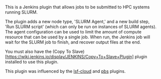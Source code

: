 This is a Jenkins plugin that allows jobs to be submitted to HPC systems running SLURM.

The plugin adds a new node type, 'SLURM Agent,' and a new build step, 'Run SLURM 
script' (which can only be run on instances of SLURM agents). The agent configuration
can be used to limit the amount of compute resource that can be 
used by a single job. When run, the Jenkins job will wait for the SLURM job to finish, 
and recover output files at the end.

You must also have the (Copy To 
Slave)[https://wiki.jenkins.io/display/JENKINS/Copy+To+Slave+Plugin] plugin 
installed to use this plugin.

This plugin was influenced by the 
[lsf-cloud](https://github.com/LaisvydasLT/lsf-cloud) and 
[pbs](https://github.com/biouno/pbs-plugin) plugins.